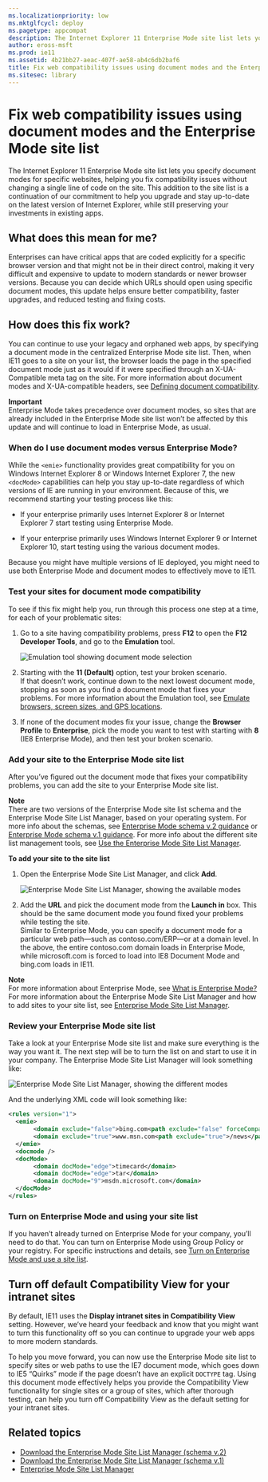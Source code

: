 ```yaml
---
ms.localizationpriority: low
ms.mktglfcycl: deploy
ms.pagetype: appcompat
description: The Internet Explorer 11 Enterprise Mode site list lets you specify document modes for specific websites, helping you fix compatibility issues without changing a single line of code on the site.
author: eross-msft
ms.prod: ie11
ms.assetid: 4b21bb27-aeac-407f-ae58-ab4c6db2baf6
title: Fix web compatibility issues using document modes and the Enterprise Mode site list (Internet Explorer 11 for IT Pros)
ms.sitesec: library
---
```



# Fix web compatibility issues using document modes and the Enterprise Mode site list
The Internet Explorer 11 Enterprise Mode site list lets you specify document modes for specific websites, helping you fix compatibility issues without changing a single line of code on the site. This addition to the site list is a continuation of our commitment to help you upgrade and stay up-to-date on the latest version of Internet Explorer, while still preserving your investments in existing apps.

## What does this mean for me?
Enterprises can have critical apps that are coded explicitly for a specific browser version and that might not be in their direct control, making it very difficult and expensive to update to modern standards or newer browser versions. Because you can decide which URLs should open using specific document modes, this update helps ensure better compatibility, faster upgrades, and reduced testing and fixing costs.

## How does this fix work?
You can continue to use your legacy and orphaned web apps, by specifying a document mode in the centralized Enterprise Mode site list. Then, when IE11 goes to a site on your list, the browser loads the page in the specified document mode just as it would if it were specified through an X-UA-Compatible meta tag on the site. For more information about document modes and X-UA-compatible headers, see [Defining document compatibility](https://go.microsoft.com/fwlink/p/?LinkId=518412).

**Important**<br>
Enterprise Mode takes precedence over document modes, so sites that are already included in the Enterprise Mode site list won’t be affected by this update and will continue to load in Enterprise Mode, as usual.

### When do I use document modes versus Enterprise Mode?
While the `<emie>` functionality provides great compatibility for you on Windows Internet Explorer 8 or Windows Internet Explorer 7, the new `<docMode>` capabilities can help you stay up-to-date regardless of which versions of IE are running in your environment. Because of this, we recommend starting your testing process like this:

-   If your enterprise primarily uses Internet Explorer 8 or Internet Explorer 7 start testing using Enterprise Mode.

-   If your enterprise primarily uses Windows Internet Explorer 9 or Internet Explorer 10, start testing using the various document modes.

Because you might have multiple versions of IE deployed, you might need to use both Enterprise Mode and document modes to effectively move to IE11.

### Test your sites for document mode compatibility
To see if this fix might help you, run through this process one step at a time, for each of your problematic sites:

1.  Go to a site having compatibility problems, press **F12** to open the **F12 Developer Tools**, and go to the **Emulation** tool.

    ![Emulation tool showing document mode selection](images/docmode-f12.png)

2.  Starting with the **11 (Default)** option, test your broken scenario.<br>
If that doesn’t work, continue down to the next lowest document mode, stopping as soon as you find a document mode that fixes your problems. For more information about the Emulation tool, see [Emulate browsers, screen sizes, and GPS locations](https://go.microsoft.com/fwlink/p/?LinkId=518417).

3.  If none of the document modes fix your issue, change the **Browser Profile** to **Enterprise**, pick the mode you want to test with starting with **8** (IE8 Enterprise Mode), and then test your broken scenario.

### Add your site to the Enterprise Mode site list
After you’ve figured out the document mode that fixes your compatibility problems, you can add the site to your Enterprise Mode site list.

**Note**<br>
There are two versions of the Enterprise Mode site list schema and the Enterprise Mode Site List Manager, based on your operating system. For more info about the schemas, see [Enterprise Mode schema v.2 guidance](enterprise-mode-schema-version-2-guidance.md) or [Enterprise Mode schema v.1 guidance](enterprise-mode-schema-version-1-guidance.md). For more info about the different site list management tools, see [Use the Enterprise Mode Site List Manager](use-the-enterprise-mode-site-list-manager.md).

 **To add your site to the site list**

1.  Open the Enterprise Mode Site List Manager, and click **Add**.

    ![Enterprise Mode Site List Manager, showing the available modes](images/emie-listmgr.png)

2.  Add the **URL** and pick the document mode from the **Launch in** box. This should be the same document mode you found fixed your problems while testing the site.<br>
Similar to Enterprise Mode, you can specify a document mode for a particular web path—such as contoso.com/ERP—or at a domain level. In the above, the entire contoso.com domain loads in Enterprise Mode, while microsoft.com is forced to load into IE8 Document Mode and bing.com loads in IE11.

**Note**<br>
For more information about Enterprise Mode, see [What is Enterprise Mode?](what-is-enterprise-mode.md) For more information about the Enterprise Mode Site List Manager and how to add sites to your site list, see [Enterprise Mode Site List Manager](use-the-enterprise-mode-site-list-manager.md).


### Review your Enterprise Mode site list
Take a look at your Enterprise Mode site list and make sure everything is the way you want it. The next step will be to turn the list on and start to use it in your company. The Enterprise Mode Site List Manager will look something like:

![Enterprise Mode Site List Manager, showing the different modes](images/emie-sitelistmgr.png)

And the underlying XML code will look something like:

``` xml
<rules version="1">
  <emie>
       <domain exclude="false">bing.com<path exclude="false" forceCompatView="true">/images</path></domain>
       <domain exclude="true">www.msn.com<path exclude="true">/news</path></domain>
  </emie>
  <docmode />
  <docMode>
       <domain docMode="edge">timecard</domain>
       <domain docMode="edge">tar</domain>
       <domain docMode="9">msdn.microsoft.com</domain>
  </docMode>
</rules>
```

### Turn on Enterprise Mode and using your site list
If you haven’t already turned on Enterprise Mode for your company, you’ll need to do that. You can turn on Enterprise Mode using Group Policy or your registry. For specific instructions and details, see [Turn on Enterprise Mode and use a site list](turn-on-enterprise-mode-and-use-a-site-list.md).

## Turn off default Compatibility View for your intranet sites
By default, IE11 uses the **Display intranet sites in Compatibility View** setting. However, we’ve heard your feedback and know that you might want to turn this functionality off so you can continue to upgrade your web apps to more modern standards.

To help you move forward, you can now use the Enterprise Mode site list to specify sites or web paths to use the IE7 document mode, which goes down to IE5 “Quirks” mode if the page doesn’t have an explicit `DOCTYPE` tag. Using this document mode effectively helps you provide the Compatibility View functionality for single sites or a group of sites, which after thorough testing, can help you turn off Compatibility View as the default setting for your intranet sites.

## Related topics
- [Download the Enterprise Mode Site List Manager (schema v.2)](https://go.microsoft.com/fwlink/p/?LinkId=716853)
- [Download the Enterprise Mode Site List Manager (schema v.1)](https://go.microsoft.com/fwlink/p/?LinkID=394378)
- [Enterprise Mode Site List Manager](use-the-enterprise-mode-site-list-manager.md)
 

 



